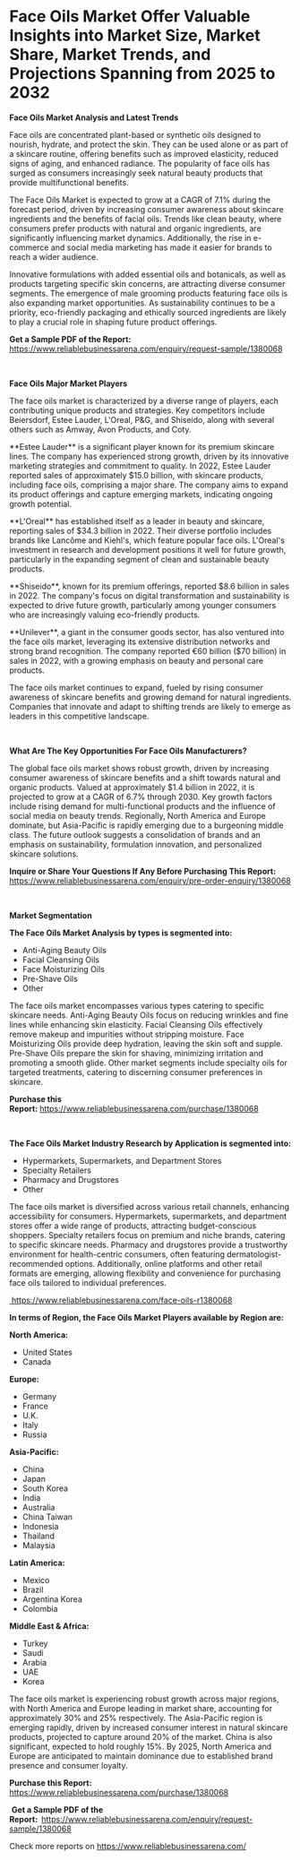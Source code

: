 <p><h1>Face Oils Market Offer Valuable Insights into Market Size, Market Share, Market Trends, and Projections Spanning from 2025 to 2032</h1></p><p><strong>Face Oils Market Analysis and Latest Trends</strong></p>
<p><p>Face oils are concentrated plant-based or synthetic oils designed to nourish, hydrate, and protect the skin. They can be used alone or as part of a skincare routine, offering benefits such as improved elasticity, reduced signs of aging, and enhanced radiance. The popularity of face oils has surged as consumers increasingly seek natural beauty products that provide multifunctional benefits.</p><p>The Face Oils Market is expected to grow at a CAGR of 7.1% during the forecast period, driven by increasing consumer awareness about skincare ingredients and the benefits of facial oils. Trends like clean beauty, where consumers prefer products with natural and organic ingredients, are significantly influencing market dynamics. Additionally, the rise in e-commerce and social media marketing has made it easier for brands to reach a wider audience.</p><p>Innovative formulations with added essential oils and botanicals, as well as products targeting specific skin concerns, are attracting diverse consumer segments. The emergence of male grooming products featuring face oils is also expanding market opportunities. As sustainability continues to be a priority, eco-friendly packaging and ethically sourced ingredients are likely to play a crucial role in shaping future product offerings.</p></p>
<p><strong>Get a Sample PDF of the Report:&nbsp;</strong> <a href="https://www.reliablebusinessarena.com/enquiry/request-sample/1380068?utm_campaign=2110&utm_medium=2&utm_source=Github&utm_content=ia&utm_term=08022025&utm_id=face-oils">https://www.reliablebusinessarena.com/enquiry/request-sample/1380068</a></p>
<p>&nbsp;</p>
<p><strong>Face Oils Major Market Players</strong></p>
<p><p>The face oils market is characterized by a diverse range of players, each contributing unique products and strategies. Key competitors include Beiersdorf, Estee Lauder, L'Oreal, P&G, and Shiseido, along with several others such as Amway, Avon Products, and Coty. </p><p>**Estee Lauder** is a significant player known for its premium skincare lines. The company has experienced strong growth, driven by its innovative marketing strategies and commitment to quality. In 2022, Estee Lauder reported sales of approximately $15.0 billion, with skincare products, including face oils, comprising a major share. The company aims to expand its product offerings and capture emerging markets, indicating ongoing growth potential.</p><p>**L'Oreal** has established itself as a leader in beauty and skincare, reporting sales of $34.3 billion in 2022. Their diverse portfolio includes brands like Lancôme and Kiehl's, which feature popular face oils. L'Oreal's investment in research and development positions it well for future growth, particularly in the expanding segment of clean and sustainable beauty products.</p><p>**Shiseido**, known for its premium offerings, reported $8.6 billion in sales in 2022. The company's focus on digital transformation and sustainability is expected to drive future growth, particularly among younger consumers who are increasingly valuing eco-friendly products.</p><p>**Unilever**, a giant in the consumer goods sector, has also ventured into the face oils market, leveraging its extensive distribution networks and strong brand recognition. The company reported €60 billion ($70 billion) in sales in 2022, with a growing emphasis on beauty and personal care products.</p><p>The face oils market continues to expand, fueled by rising consumer awareness of skincare benefits and growing demand for natural ingredients. Companies that innovate and adapt to shifting trends are likely to emerge as leaders in this competitive landscape.</p></p>
<p>&nbsp;</p>
<p><strong>What Are The Key Opportunities For Face Oils Manufacturers?</strong></p>
<p><p>The global face oils market shows robust growth, driven by increasing consumer awareness of skincare benefits and a shift towards natural and organic products. Valued at approximately $1.4 billion in 2022, it is projected to grow at a CAGR of 6.7% through 2030. Key growth factors include rising demand for multi-functional products and the influence of social media on beauty trends. Regionally, North America and Europe dominate, but Asia-Pacific is rapidly emerging due to a burgeoning middle class. The future outlook suggests a consolidation of brands and an emphasis on sustainability, formulation innovation, and personalized skincare solutions.</p></p>
<p><strong>Inquire or Share Your Questions If Any Before Purchasing This Report:</strong> <a href="https://www.reliablebusinessarena.com/enquiry/pre-order-enquiry/1380068?utm_campaign=2110&utm_medium=2&utm_source=Github&utm_content=ia&utm_term=08022025&utm_id=face-oils">https://www.reliablebusinessarena.com/enquiry/pre-order-enquiry/1380068</a></p>
<p>&nbsp;</p>
<p><strong>Market Segmentation</strong></p>
<p><strong>The Face Oils Market Analysis by types is segmented into:</strong></p>
<p><ul><li>Anti-Aging Beauty Oils</li><li>Facial Cleansing Oils</li><li>Face Moisturizing Oils</li><li>Pre-Shave Oils</li><li>Other</li></ul></p>
<p><p>The face oils market encompasses various types catering to specific skincare needs. Anti-Aging Beauty Oils focus on reducing wrinkles and fine lines while enhancing skin elasticity. Facial Cleansing Oils effectively remove makeup and impurities without stripping moisture. Face Moisturizing Oils provide deep hydration, leaving the skin soft and supple. Pre-Shave Oils prepare the skin for shaving, minimizing irritation and promoting a smooth glide. Other market segments include specialty oils for targeted treatments, catering to discerning consumer preferences in skincare.</p></p>
<p><strong>Purchase this Report:&nbsp;</strong><a href="https://www.reliablebusinessarena.com/purchase/1380068?utm_campaign=2110&utm_medium=2&utm_source=Github&utm_content=ia&utm_term=08022025&utm_id=face-oils">https://www.reliablebusinessarena.com/purchase/1380068</a></p>
<p>&nbsp;</p>
<p><strong>The Face Oils Market Industry Research by Application is segmented into:</strong></p>
<p><ul><li>Hypermarkets, Supermarkets, and Department Stores</li><li>Specialty Retailers</li><li>Pharmacy and Drugstores</li><li>Other</li></ul></p>
<p><p>The face oils market is diversified across various retail channels, enhancing accessibility for consumers. Hypermarkets, supermarkets, and department stores offer a wide range of products, attracting budget-conscious shoppers. Specialty retailers focus on premium and niche brands, catering to specific skincare needs. Pharmacy and drugstores provide a trustworthy environment for health-centric consumers, often featuring dermatologist-recommended options. Additionally, online platforms and other retail formats are emerging, allowing flexibility and convenience for purchasing face oils tailored to individual preferences.</p></p>
<p><a href="https://www.reliablebusinessarena.com/face-oils-r1380068?utm_campaign=2110&utm_medium=2&utm_source=Github&utm_content=ia&utm_term=08022025&utm_id=face-oils">&nbsp;https://www.reliablebusinessarena.com/face-oils-r1380068</a></p>
<p><strong>In terms of Region, the Face Oils Market Players available by Region are:</strong></p>
<p>
    <p> <strong> North America: </strong>
        <ul>
            <li>United States</li>
            <li>Canada</li>
        </ul>
        </p> 
    <p> <strong> Europe: </strong>
        <ul>
            <li>Germany</li>
            <li>France</li>
            <li>U.K.</li>
            <li>Italy</li>
            <li>Russia</li>
        </ul>
        </p> 
    <p> <strong> Asia-Pacific: </strong>
        <ul>
            <li>China</li>
            <li>Japan</li>
            <li>South Korea</li>
            <li>India</li>
            <li>Australia</li>
            <li>China Taiwan</li>
            <li>Indonesia</li>
            <li>Thailand</li>
            <li>Malaysia</li>
        </ul>
        </p> 
    <p> <strong> Latin America: </strong>
        <ul>
            <li>Mexico</li>
            <li>Brazil</li>
            <li>Argentina Korea</li>
            <li>Colombia</li>
        </ul>
        </p> 
    <p> <strong> Middle East & Africa: </strong>
        <ul>
            <li>Turkey</li>
            <li>Saudi</li>
            <li>Arabia</li>
            <li>UAE</li>
            <li>Korea</li>
        </ul>
    </p>
    </p>
<p><p>The face oils market is experiencing robust growth across major regions, with North America and Europe leading in market share, accounting for approximately 30% and 25% respectively. The Asia-Pacific region is emerging rapidly, driven by increased consumer interest in natural skincare products, projected to capture around 20% of the market. China is also significant, expected to hold roughly 15%. By 2025, North America and Europe are anticipated to maintain dominance due to established brand presence and consumer loyalty.</p></p>
<p><strong>Purchase this Report: </strong><a href="https://www.reliablebusinessarena.com/purchase/1380068?utm_campaign=2110&utm_medium=2&utm_source=Github&utm_content=ia&utm_term=08022025&utm_id=face-oils">https://www.reliablebusinessarena.com/purchase/1380068</a></p>
<p>&nbsp;<strong>Get a Sample PDF of the Report:&nbsp;&nbsp;</strong><a href="https://www.reliablebusinessarena.com/enquiry/request-sample/1380068?utm_campaign=2110&utm_medium=2&utm_source=Github&utm_content=ia&utm_term=08022025&utm_id=face-oils">https://www.reliablebusinessarena.com/enquiry/request-sample/1380068</a></p>
<p><strong></strong></p>
<p>Check more reports on <a href="https://www.reliablebusinessarena.com/?utm_campaign=2110&utm_medium=2&utm_source=Github&utm_content=ia&utm_term=08022025&utm_id=face-oils">https://www.reliablebusinessarena.com/</a></p>